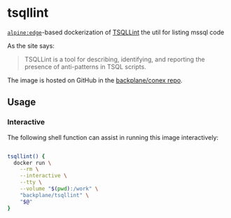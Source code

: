# tsqllint

[`alpine:edge`](https://hub.docker.com/_/alpine/)-based dockerization of [TSQLLint](https://github.com/tsqllint/tsqllint) the util for listing mssql code

As the site says:

> TSQLLint is a tool for describing, identifying, and reporting the presence of anti-patterns in TSQL scripts.

The image is hosted on GitHub in the [backplane/conex repo](https://github.com/backplane/conex/tree/main/tsqllint).

## Usage

### Interactive

The following shell function can assist in running this image interactively:

```sh

tsqllint() {
  docker run \
    --rm \
    --interactive \
    --tty \
    --volume "$(pwd):/work" \
    "backplane/tsqllint" \
    "$@"
}

```
